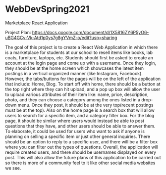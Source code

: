 # WebDevSpring2021
Marketplace React Application

Project Plan: https://docs.google.com/document/d/1X5816ZY6P5yO6-uBG4GCv-Vk-Atd1p0ys7g8gYVmZ-o/edit?usp=sharing

The goal of this project is to create a React Web Application in which there is a marketplace for students at our school to resell items like books, lab coats, furniture, laptops, etc. Students should first be asked to create an account at the login page and come up with a username. Once they login, they should be at the home screen which showcases the latest item postings in a vertical organized manner (like Instagram, Facebook). However, the tabs/buttons for the pages will be on the left of the application that include: Home, Blog. To start off with home, there should be a button at the top right where they can hit upload, and a pop up box will allow the user to upload various attributes of their item like: name, price, description, photo, and they can choose a category among the ones listed in a drop-down menu.  Once they post, it should be at the very top(recent postings must be at the top). Also on the home page is a search box that will allow users to search for a specific item, and a category filter box. For the blog page, it should be similar where users would instead be able to post questions that they have, and other users should be able to answer them. To elaborate, it could be used for users who want to ask if anyone is planning on selling a specific item or just other general inquiries. There should be an option to reply to a specific user, and there will be a filter box where you can filter out the types of questions. Overall, the application will require created users, and there should be usernames displayed on every post. This will also allow the future plans of this application to be carried out so there is more of a community feel to it like other social media websites we see.

